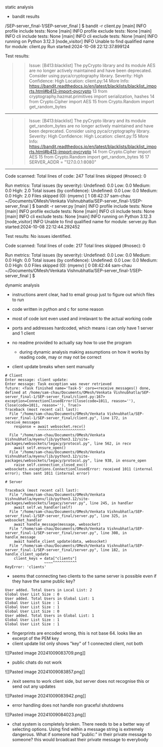 static analysis
- bandit results

/SEP-server_final-1/SEP-server_final ] $ bandit -r client.py
[main]  INFO    profile include tests: None
[main]  INFO    profile exclude tests: None
[main]  INFO    cli include tests: None
[main]  INFO    cli exclude tests: None
[main]  INFO    running on Python 3.12.3
[node_visitor]  INFO    Unable to find qualified name for module: client.py
Run started:2024-10-08 22:12:37.899124

Test results:
>> Issue: [B413:blacklist] The pyCrypto library and its module AES are no longer actively maintained and have been deprecated. Consider using pyca/cryptography library.
   Severity: High   Confidence: High
   Location: client.py:14
   More Info: https://bandit.readthedocs.io/en/latest/blacklists/blacklist_imports.html#b413-import-pycrypto
13      from cryptography.hazmat.primitives import serialization, hashes
14      from Crypto.Cipher import AES
15      from Crypto.Random import get_random_bytes

--------------------------------------------------
>> Issue: [B413:blacklist] The pyCrypto library and its module get_random_bytes are no longer actively maintained and have been deprecated. Consider using pyca/cryptography library.
   Severity: High   Confidence: High
   Location: client.py:15
   More Info: https://bandit.readthedocs.io/en/latest/blacklists/blacklist_imports.html#b413-import-pycrypto
14      from Crypto.Cipher import AES
15      from Crypto.Random import get_random_bytes
16
17      SERVER_ADDR = "127.0.0.1:8080"

--------------------------------------------------

Code scanned:
        Total lines of code: 247
        Total lines skipped (#nosec): 0

Run metrics:
        Total issues (by severity):
                Undefined: 0.0
                Low: 0.0
                Medium: 0.0
                High: 2.0
        Total issues (by confidence):
                Undefined: 0.0
                Low: 0.0
                Medium: 0.0
                High: 2.0
Files skipped (0):
(myenv) [ 1 08:42:37 sam-chau ~/Documents/OMesh/Venkata Vishnubhatla/SEP-server_final-1/SEP-server_final ] $ bandit -r server.py
[main]  INFO    profile include tests: None
[main]  INFO    profile exclude tests: None
[main]  INFO    cli include tests: None
[main]  INFO    cli exclude tests: None
[main]  INFO    running on Python 3.12.3
[node_visitor]  INFO    Unable to find qualified name for module: server.py
Run started:2024-10-08 22:12:44.292452

Test results:
        No issues identified.

Code scanned:
        Total lines of code: 217
        Total lines skipped (#nosec): 0

Run metrics:
        Total issues (by severity):
                Undefined: 0.0
                Low: 0.0
                Medium: 0.0
                High: 0.0
        Total issues (by confidence):
                Undefined: 0.0
                Low: 0.0
                Medium: 0.0
                High: 0.0
Files skipped (0):
(myenv) [ 0 08:42:44 sam-chau ~/Documents/OMesh/Venkata Vishnubhatla/SEP-server_final-1/SEP-server_final ] $ 

dynamic analysis
- instructions arent clear, had to email group just to figure out which files to run
- code written in python and c for some reason
- most of code isnt even used and irrelavant to the actual working code

- ports and addresses hardcoded, which means i can only have 1 server and 1 client
- no readme provided to actually say how to use the program
	- during dynamic analysis making assumptions on how it works by reading code, may or may not be correct

- client update breaks when sent manually

```
# Client
Enter message: client update:
Enter message: Task exception was never retrieved
future: <Task finished name='Task-5' coro=<receive_messages() done, defined at /home/sam-chau/Documents/OMesh/Venkata Vishnubhatla/SEP-server_final-1/SEP-server_final/client.py:167> exception=ConnectionClosedError(Close(code=1011, reason=''), Close(code=1011, reason=''), True)>
Traceback (most recent call last):
  File "/home/sam-chau/Documents/OMesh/Venkata Vishnubhatla/SEP-server_final-1/SEP-server_final/client.py", line 172, in receive_messages
    response = await websocket.recv()
               ^^^^^^^^^^^^^^^^^^^^^^
  File "/home/sam-chau/Documents/OMesh/Venkata Vishnubhatla/myenv/lib/python3.12/site-packages/websockets/legacy/protocol.py", line 562, in recv
    await self.ensure_open()
  File "/home/sam-chau/Documents/OMesh/Venkata Vishnubhatla/myenv/lib/python3.12/site-packages/websockets/legacy/protocol.py", line 938, in ensure_open
    raise self.connection_closed_exc()
websockets.exceptions.ConnectionClosedError: received 1011 (internal error); then sent 1011 (internal error)

# Server

Traceback (most recent call last):
  File "/home/sam-chau/Documents/OMesh/Venkata Vishnubhatla/myenv/lib/python3.12/site-packages/websockets/legacy/server.py", line 245, in handler
    await self.ws_handler(self)
  File "/home/sam-chau/Documents/OMesh/Venkata Vishnubhatla/SEP-server_final-1/SEP-server_final/server.py", line 325, in websocket_handler
    await handle_message(message, websocket)
  File "/home/sam-chau/Documents/OMesh/Venkata Vishnubhatla/SEP-server_final-1/SEP-server_final/server.py", line 308, in handle_message
    await handle_client_update(data, websocket)
  File "/home/sam-chau/Documents/OMesh/Venkata Vishnubhatla/SEP-server_final-1/SEP-server_final/server.py", line 182, in handle_client_update
    client_keys = data["clients"]
                  ~~~~^^^^^^^^^^^
KeyError: 'clients'

```

- seems that connecting two clients to the same server is possible even if they have the same public key?
  
```
User added. Total Users in Local List: 2
Global User List Size : 0
User added. Total Users in Global List: 1
Global User List Size : 1
Global User List Size : 1
Global User List Size : 0
User added. Total Users in Global List: 1
Global User List Size : 1
Global User List Size : 1
```

- fingerprints are encoded wrong, this is not base 64. looks like an excerpt of the PEM key
- client update list only shows "key" of 1 connected client, not both

![[Pasted image 20241009083709.png]]

- public chats do not work

![[Pasted image 20241009083857.png]]

- /exit seems to work client side, but server does not recognise this or send out any updates

![[Pasted image 20241009083942.png]]

- error handling does not handle non graceful shutdowns

![[Pasted image 20241009084023.png]]

- chat system is completely broken. There needs to be a better way of selecting options. Using find within a message string is extremely dangerous. What if someone had "public:" in their private message to someone? this would broadcast their private message to everybody
